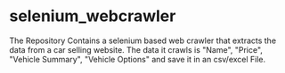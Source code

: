 # selenium_webcrawler
The Repository Contains a selenium based web crawler that extracts the data from a car selling website. The data it crawls is "Name", "Price", "Vehicle Summary", "Vehicle Options" and save it in an csv/excel File.
